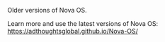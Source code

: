 Older versions of Nova OS.

Learn more and use the latest versions of Nova OS:
https://adthoughtsglobal.github.io/Nova-OS/

